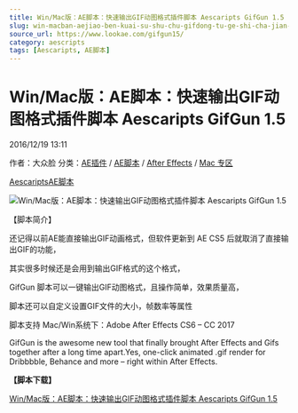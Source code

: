 ```yaml
---
title: Win/Mac版：AE脚本：快速输出GIF动图格式插件脚本 Aescaripts GifGun 1.5
slug: win-macban-aejiao-ben-kuai-su-shu-chu-gifdong-tu-ge-shi-cha-jian-jiao-ben-aescaripts-gifgun-1-5
source_url: https://www.lookae.com/gifgun15/
category: aescripts
tags: [Aescaripts, AE脚本]
---
```

# Win/Mac版：AE脚本：快速输出GIF动图格式插件脚本 Aescaripts GifGun 1.5

2016/12/19 13:11

作者：大众脸
分类：[AE插件](https://www.lookae.com/after-effects/aechajian/) / [AE脚本](https://www.lookae.com/after-effects/aescripts/) / [After Effects](https://www.lookae.com/after-effects/) / [Mac 专区](https://www.lookae.com/mac-osx/)

[Aescaripts](https://www.lookae.com/tag/aescaripts/)[AE脚本](https://www.lookae.com/tag/ae%e8%84%9a%e6%9c%ac/)

![Win/Mac版：AE脚本：快速输出GIF动图格式插件脚本 Aescaripts GifGun 1.5](https://www.lookae.com/wp-content/uploads/2015/12/gifguntitle_1.jpg "Win/Mac版：AE脚本：快速输出GIF动图格式插件脚本 Aescaripts GifGun 1.5-LookAE.com")

【脚本简介】

还记得以前AE能直接输出GIF动画格式，但软件更新到 AE CS5 后就取消了直接输出GIF的功能，

其实很多时候还是会用到输出GIF格式的这个格式，

GifGun 脚本可以一键输出GIF动图格式，且操作简单，效果质量高，

脚本还可以自定义设置GIF文件的大小，帧数率等属性

脚本支持 Mac/Win系统下：Adobe After Effects CS6 – CC 2017

GifGun is the awesome new tool that finally brought After Effects and Gifs together after a long time apart.Yes, one-click animated .gif render for Dribbbble, Behance and more – right within After Effects.

**【脚本下载】**

[Win/Mac版：AE脚本：快速输出GIF动图格式插件脚本 Aescaripts GifGun 1.5](https://lookae.ctfile.com/fs/7Z5164200331)
